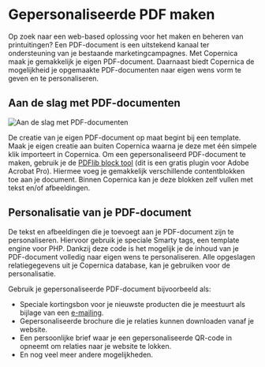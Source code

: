 # Gepersonaliseerde PDF maken

Op zoek naar een web-based oplossing voor het maken en beheren van
printuitingen? Een PDF-document is een uitstekend kanaal ter
ondersteuning van je bestaande marketingcampagnes. Met Copernica maak je
gemakkelijk je eigen PDF-document. Daarnaast biedt Copernica de
mogelijkheid je opgemaakte PDF-documenten naar eigen wens vorm te geven
en te personaliseren.

Aan de slag met PDF-documenten
------------------------------

![Aan de slag met
PDF-documenten](../images/nl-maak-een-gepersonaliseerd-pdf-document-thumb.png "Aan de slag met PDF-documenten")

De creatie van je eigen PDF-document op maat begint bij een template.
Maak je eigen creatie aan buiten Copernica waarna je deze met één
simpele klik importeert in Copernica. Om een gepersonaliseerd
PDF-document te maken, gebruik je de [PDFlib block
tool](http://www.pdflib.com/ "PDF lib block tool") (dit is een gratis
plugin voor Adobe Acrobat Pro). Hiermee voeg je gemakkelijk
verschillende contentblokken toe aan je document. Binnen Copernica kan
je deze blokken zelf vullen met tekst en/of afbeeldingen.

Personalisatie van je PDF-document
----------------------------------

De tekst en afbeeldingen die je toevoegt aan je PDF-document zijn te
personaliseren. Hiervoor gebruik je speciale Smarty tags, een template
engine voor PHP. Dankzij deze code is het mogelijk je de inhoud van je
PDF-document volledig naar eigen wens te personaliseren. Alle opgeslagen
relatiegegevens uit je Copernica database, kan je gebruiken voor de
personalisatie.

Gebruik je gepersonaliseerde PDF-document bijvoorbeeld als:

-   Speciale kortingsbon voor je nieuwste producten die je meestuurt als
    bijlage van een
    [e-mailing](./emailings.md "E-mailings").
-   Gepersonaliseerde brochure die je relaties kunnen downloaden vanaf
    je website.
-   Een persoonlijke brief waar je een gepersonaliseerde QR-code in
    opneemt om relaties naar je website te lokken.
-   En nog veel meer andere mogelijkheden.
